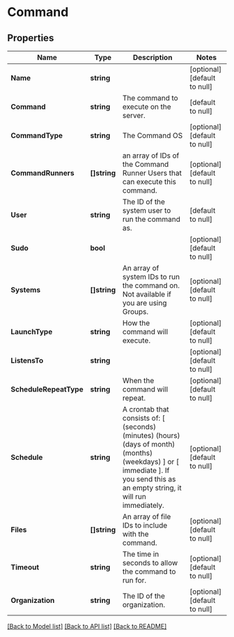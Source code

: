 # Command

## Properties
Name | Type | Description | Notes
------------ | ------------- | ------------- | -------------
**Name** | **string** |  | [optional] [default to null]
**Command** | **string** | The command to execute on the server. | [default to null]
**CommandType** | **string** | The Command OS | [optional] [default to null]
**CommandRunners** | **[]string** | an array of IDs of the Command Runner Users that can execute this command. | [optional] [default to null]
**User** | **string** | The ID of the system user to run the command as. | [default to null]
**Sudo** | **bool** |  | [optional] [default to null]
**Systems** | **[]string** | An array of system IDs to run the command on. Not available if you are using Groups. | [optional] [default to null]
**LaunchType** | **string** | How the command will execute. | [optional] [default to null]
**ListensTo** | **string** |  | [optional] [default to null]
**ScheduleRepeatType** | **string** | When the command will repeat. | [optional] [default to null]
**Schedule** | **string** | A crontab that consists of: [ (seconds) (minutes) (hours) (days of month) (months) (weekdays) ] or [ immediate ]. If you send this as an empty string, it will run immediately.  | [optional] [default to null]
**Files** | **[]string** | An array of file IDs to include with the command. | [optional] [default to null]
**Timeout** | **string** | The time in seconds to allow the command to run for. | [optional] [default to null]
**Organization** | **string** | The ID of the organization. | [optional] [default to null]

[[Back to Model list]](../README.md#documentation-for-models) [[Back to API list]](../README.md#documentation-for-api-endpoints) [[Back to README]](../README.md)


